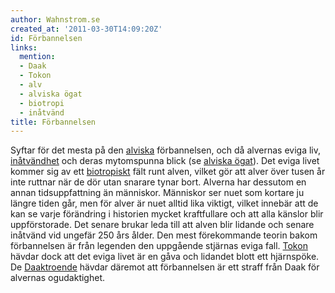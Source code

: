 ```yaml
---
author: Wahnstrom.se
created_at: '2011-03-30T14:09:20Z'
id: Förbannelsen
links:
  mention:
  - Daak
  - Tokon
  - alv
  - alviska ögat
  - biotropi
  - inåtvänd
title: Förbannelsen
---
```


Syftar för det mesta på den [alviska] förbannelsen, och då alvernas eviga liv, [inåtvändhet] och
deras mytomspunna blick (se [alviska ögat]). Det eviga livet kommer sig av ett [biotropiskt] fält
runt alven, vilket gör att alver över tusen år inte ruttnar när de dör utan snarare tynar bort.
Alverna har dessutom en annan tidsuppfattning än människor. Människor ser nuet som kortare ju längre
tiden går, men för alver är nuet alltid lika viktigt, vilket innebär att de kan se varje förändring
i historien mycket kraftfullare och att alla känslor blir uppförstorade. Det senare brukar leda till
att alven blir lidande och senare inåtvänd vid ungefär 250 års ålder. Den mest förekommande teorin
bakom förbannelsen är från legenden den uppgående stjärnas eviga fall. [Tokon] hävdar dock att det
eviga livet är en gåva och lidandet blott ett hjärnspöke. De [Daaktroende] hävdar däremot att
förbannelsen är ett straff från Daak för alvernas ogudaktighet.

  [alviska]: alv
  [inåtvändhet]: inåtvänd
  [alviska ögat]: alviska_ögat
  [biotropiskt]: biotropi
  [Tokon]: Tokon
  [Daaktroende]: Daak